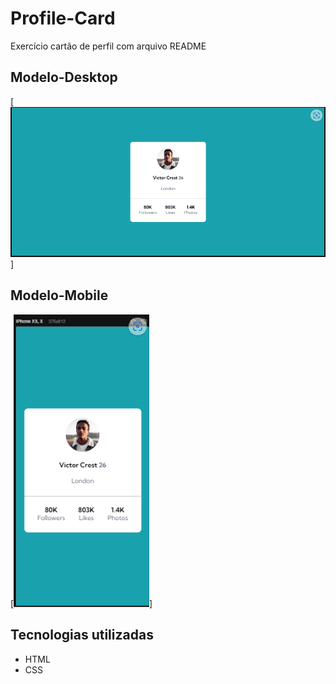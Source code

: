 # Profile-Card
Exercício cartão de perfil com arquivo README 

## Modelo-Desktop
[<img src="design/design-desktop.png" alt="card-modelo-desktop">]

## Modelo-Mobile
[<img src="design/design-mobile.png" alt="card-modelo-mobile">]

## Tecnologias utilizadas

- HTML
- CSS